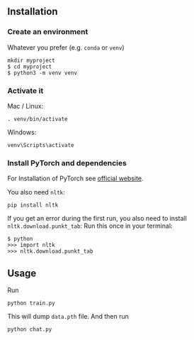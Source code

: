 ## Installation

### Create an environment
Whatever you prefer (e.g. `conda` or `venv`)
```console
mkdir myproject
$ cd myproject
$ python3 -m venv venv
```

### Activate it
Mac / Linux:
```console
. venv/bin/activate
```
Windows:
```console
venv\Scripts\activate
```
### Install PyTorch and dependencies

For Installation of PyTorch see [official website](https://pytorch.org/).

You also need `nltk`:
 ```console
pip install nltk
 ```

If you get an error during the first run, you also need to install `nltk.download.punkt_tab`:
Run this once in your terminal:
 ```console
$ python
>>> import nltk
>>> nltk.download.punkt_tab
```

## Usage
Run
```console
python train.py
```
This will dump `data.pth` file. And then run
```console
python chat.py
```
